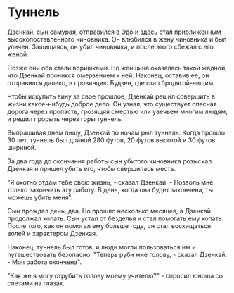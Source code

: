 # Туннель

Дзенкай, сын самурая, отправился в Эдо и здесь стал приближенным высокопоставленного чиновника. Он влюбился в жену чиновника и был уличен. Защищаясь, он убил чиновника, и после этого сбежал с его женой.

Позже они оба стали воришками. Но женщина оказалась такой жадной, что Дзенкай проникся омерзением к ней. Наконец, оставив ее, он отправился далеко, в провинцию Будзен, где стал бродягой-нищим.

Чтобы искупить вину за свое прошлое, Дзенкай решил совершить в жизни какое-нибудь доброе дело. Он узнал, что существует опасная дорога через пропасть, грозящяя смертью или увечьем многим людям, и решил прорыть через горы туннель.

Выпрашивая днем пищу, Дзенкай по ночам рыл туннель. Когда прошло 30 лет, туннель был длиной 280 футов, 20 футов высотой и 30 футов шириной.

За два года до окончания работы сын убитого чиновника розыскал Дзенкая и пришел убить его, чтобы свершилась месть.

"Я охотно отдам тебе свою жизнь, - сказал Дзенкай. - Позволь мне только закончить эту работу. В день, когда она будет закончена, ты можешь убить меня".

Сын прождал день, два. Но прошло несколько месяцев, а Дзенкай продолжал копать. Сын устал от безделья и стал помогать ему копать. После того, как он помогал ему больше года, он стал восхищаться волей и характером Дзенкая.

Наконец, туннель был готов, и люди могли пользоваться им и путешествовать безопасно. "Теперь руби мне голову, - сказал Дзенкай. - Моя работа окончена".

"Как же я могу отрубить голову моему учителю?" - спросил юноша со слезами на глазах.

